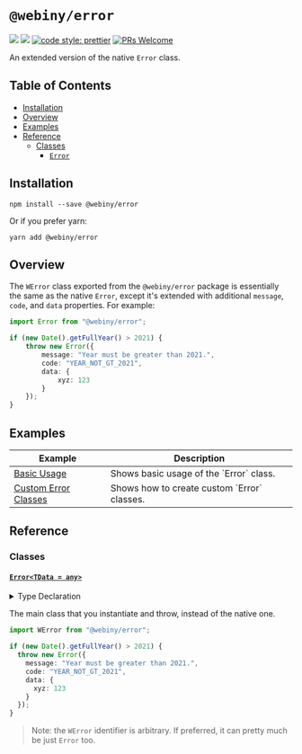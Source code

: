 # `@webiny/error`
[![](https://img.shields.io/npm/dw/@webiny/error.svg)](https://www.npmjs.com/package/@webiny/error)
[![](https://img.shields.io/npm/v/@webiny/error.svg)](https://www.npmjs.com/package/@webiny/error)
[![code style: prettier](https://img.shields.io/badge/code_style-prettier-ff69b4.svg?style=flat-square)](https://github.com/prettier/prettier)
[![PRs Welcome](https://img.shields.io/badge/PRs-welcome-brightgreen.svg?style=flat-square)](http://makeapullrequest.com)

An extended version of the native `Error` class.

## Table of Contents

-   [Installation](#installation)
-   [Overview](#overview)
-   [Examples](#examples)
-   [Reference](#reference)
    -   [Classes](#classes)
        -   [`Error`](#error)

## Installation

```
npm install --save @webiny/error
```

Or if you prefer yarn:

```
yarn add @webiny/error
```


## Overview

The `WError` class exported from the `@webiny/error` package is essentially the same as the native `Error`, except it's extended with additional `message`, `code`, and `data` properties. For example: 

```ts
import Error from "@webiny/error";

if (new Date().getFullYear() > 2021) {
    throw new Error({
        message: "Year must be greater than 2021.",
        code: "YEAR_NOT_GT_2021",
        data: {
            xyz: 123
        }
    });
}
```

## Examples

| Example | Description |
| ------- | ----------- |
| [Basic Usage](./docs/examples/basicUsage.md) | Shows basic usage of the &#x60;Error&#x60; class. |
| [Custom Error Classes](./docs/examples/customClasses.md) | Shows how to create custom &#x60;Error&#x60; classes. |

## Reference

### Classes

#### [`Error<TData = any>`](#123)

<details>
<summary>Type Declaration</summary>
<p>

```ts
interface ErrorOptions<TData> {
    message?: string;
    code?: string;
    data?: TData;
}

export default class WError<TData = any> extends Error {
    message: string;
    code?: string;
    data?: TData;
    
    constructor(message: string | ErrorOptions<TData>, code?: string, data?: TData);
    
    static from<TData = any>(err: any, options?: ErrorOptions<TData>): WError<any>;
}
```

</p>
</details>  

The main class that you instantiate and throw, instead of the native one.


```ts
import WError from "@webiny/error";

if (new Date().getFullYear() > 2021) {
  throw new Error({
    message: "Year must be greater than 2021.",
    code: "YEAR_NOT_GT_2021",
    data: {
      xyz: 123
    }
  });
}
```

> Note: the `WError` identifier is arbitrary. If preferred, it can pretty much be just `Error` too.
